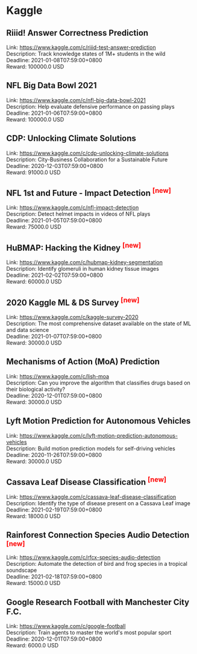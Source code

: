 # Kaggle



## Riiid! Answer Correctness Prediction

Link: https://www.kaggle.com/c/riiid-test-answer-prediction  
Description: Track knowledge states of 1M+ students in the wild  
Deadline: 2021-01-08T07:59:00+0800  
Reward: 100000.0 USD  


## NFL Big Data Bowl 2021

Link: https://www.kaggle.com/c/nfl-big-data-bowl-2021  
Description: Help evaluate defensive performance on passing plays  
Deadline: 2021-01-06T07:59:00+0800  
Reward: 100000.0 USD  


## CDP: Unlocking Climate Solutions

Link: https://www.kaggle.com/c/cdp-unlocking-climate-solutions  
Description: City-Business Collaboration for a Sustainable Future  
Deadline: 2020-12-03T07:59:00+0800  
Reward: 91000.0 USD  


## NFL 1st and Future - Impact Detection <sup style="color:red">[new]<sup>  

Link: https://www.kaggle.com/c/nfl-impact-detection  
Description: Detect helmet impacts in videos of NFL plays  
Deadline: 2021-01-05T07:59:00+0800  
Reward: 75000.0 USD  


## HuBMAP: Hacking the Kidney <sup style="color:red">[new]<sup>  

Link: https://www.kaggle.com/c/hubmap-kidney-segmentation  
Description: Identify glomeruli in human kidney tissue images  
Deadline: 2021-02-02T07:59:00+0800  
Reward: 60000.0 USD  


## 2020 Kaggle ML & DS Survey <sup style="color:red">[new]<sup>  

Link: https://www.kaggle.com/c/kaggle-survey-2020  
Description: The most comprehensive dataset available on the state of ML and data science  
Deadline: 2021-01-07T07:59:00+0800  
Reward: 30000.0 USD  


## Mechanisms of Action (MoA) Prediction

Link: https://www.kaggle.com/c/lish-moa  
Description: Can you improve the algorithm that classifies drugs based on their biological activity?  
Deadline: 2020-12-01T07:59:00+0800  
Reward: 30000.0 USD  


## Lyft Motion Prediction for Autonomous Vehicles

Link: https://www.kaggle.com/c/lyft-motion-prediction-autonomous-vehicles  
Description: Build motion prediction models for self-driving vehicles   
Deadline: 2020-11-26T07:59:00+0800  
Reward: 30000.0 USD  


## Cassava Leaf Disease Classification <sup style="color:red">[new]<sup>  

Link: https://www.kaggle.com/c/cassava-leaf-disease-classification  
Description: Identify the type of disease present on a Cassava Leaf image  
Deadline: 2021-02-19T07:59:00+0800  
Reward: 18000.0 USD  


## Rainforest Connection Species Audio Detection <sup style="color:red">[new]<sup>  

Link: https://www.kaggle.com/c/rfcx-species-audio-detection  
Description: Automate the detection of bird and frog species in a tropical soundscape  
Deadline: 2021-02-18T07:59:00+0800  
Reward: 15000.0 USD  


## Google Research Football with Manchester City F.C.

Link: https://www.kaggle.com/c/google-football  
Description: Train agents to master the world's most popular sport  
Deadline: 2020-12-01T07:59:00+0800  
Reward: 6000.0 USD  

